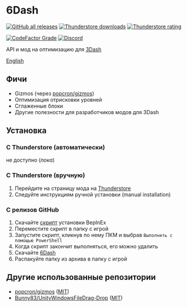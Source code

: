 # 6Dash
[![GitHub all releases](https://img.shields.io/github/downloads/cgytrus/SixDash/total?label=загрузки%20с%20GitHub)](https://github.com/cgytrus/SixDash/releases/latest)
[![Thunderstore downloads](https://img.shields.io/badge/dynamic/json?color=yellowgreen&label=загрузки%20с%20Thunderstore&query=%24.total_downloads&url=https%3A%2F%2F3dash.thunderstore.io%2Fapi%2Fexperimental%2Fpackage%2FConfiG%2F6Dash)](https://3dash.thunderstore.io/package/ConfiG/6Dash)
[![Thunderstore rating](https://img.shields.io/badge/dynamic/json?color=blue&label=рейтинг%20на%20Thunderstore&query=%24.rating_score&url=https%3A%2F%2F3dash.thunderstore.io%2Fapi%2Fexperimental%2Fpackage%2FConfiG%2F6Dash)](https://3dash.thunderstore.io/package/ConfiG/6Dash)

[![CodeFactor Grade](https://img.shields.io/codefactor/grade/github/cgytrus/SixDash?label=качество%20кода)](https://www.codefactor.io/repository/github/cgytrus/SixDash)
[![Discord](https://img.shields.io/discord/1013929489882951680?label=чат)](https://discord.gg/GhJaXmhf6a)

API и мод на оптимизацию для [3Dash](https://delugedrop.itch.io/3dash)

[English](README.md)

## Фичи
- Gizmos (через [popcron/gizmos](https://github.com/popcron/gizmos))
- Оптимизация отрисковки уровней
- Сглаженные блоки
- Другие полезноcти для разработчиков модов для 3Dash

## Установка
### С Thunderstore (автоматически)
не доступно (*пока*)

### С Thunderstore (вручную)
1. Перейдите на страницу мода на [Thunderstore](https://3dash.thunderstore.io/package/ConfiG/6Dash)
2. Следуйте инструкциям ручной установки (manual installation)

### С релизов GitHub
1. Скачайте [скрипт](https://gist.githubusercontent.com/cgytrus/29085a6bf179893666316a36e1c92bf6/raw/bepinex-installer.ps1) установки BepInEx
2. Переместите скрипт в папку с игрой
3. Запустите скрипт, кликнув по нему ПКМ и выбрав `Выполнить с помощью PowerShell`
4. Когда скрипт закончит выполняться, его можно удалить
5. Скачайте [6Dash](https://github.com/cgytrus/SixDash/releases/latest)
6. Распакуйте папку из архива в папку с игрой

## Другие использованные репозитории
- [popcron/gizmos](https://github.com/popcron/gizmos)
  ([MIT](https://github.com/popcron/gizmos/blob/master/LICENSE))
- [Bunny83/UnityWindowsFileDrag-Drop](https://github.com/Bunny83/UnityWindowsFileDrag-Drop)
  ([MIT](https://github.com/Bunny83/UnityWindowsFileDrag-Drop/blob/master/LICENSE))
